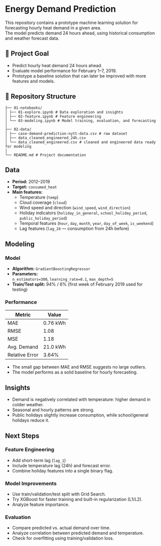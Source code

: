 # Energy Demand Prediction
This repository contains a prototype machine learning solution for forecasting hourly heat demand in a given area.  
The model predicts demand 24 hours ahead, using historical consumption and weather forecast data.  


## 🧠 Project Goal

- Predict hourly heat demand 24 hours ahead.
- Evaluate model performance for February 1–7, 2019.
- Prototype a baseline solution that can later be improved with more features and models.


## 📁 Repository Structure
```
├── 01-notebooks/
│ ├── 01-explore.ipynb # Data exploration and insights
│ ├── 02-feature.ipynb # Feature engineering
│ └── 03-modeling.ipynb # Model training, evaluation, and forecasting
│
├── 02-data/
│ ├── case-demand-prediction-nytt-data.csv # raw dataset
│ ├── data_cleaned_engineered_24h.csv 
│ └── data_cleaned_engineered.csv # cleaned and engineered data ready for modeling
│
└── README.md # Project documentation
```

## Data

- **Period:** 2012–2019  
- **Target:** `consumed_heat`  
- **Main features:**
  - Temperature (`temp`)
  - Cloud coverage (`cloud`)
  - Wind speed and direction (`wind_speed`, `wind_direction`)
  - Holiday indicators (`holiday_in_general`, `school_holiday_period`, `public_holiday_period`)
  - Temporal features (`hour`, `day`, `month`, `year`, `day_of_week`, `is_weekend`)
  - Lag features (`lag_24` — consumption from 24h before)


## Modeling

### Model
- **Algorithm:** `GradientBoostingRegressor`
- **Parameters:**  
  `n_estimators=300`, `learning_rate=0.1`, `max_depth=5`
- **Train/Test split:** 94% / 6% (first week of February 2019 used for testing)

### Performance
| Metric | Value |
|--------|--------|
| MAE | 0.76 kWh |
| RMSE | 1.08 |
| MSE | 1.18 |
| Avg. Demand | 21.0 kWh |
| Relative Error | 3.64% |

- The small gap between MAE and RMSE suggests no large outliers.  
- The model performs as a solid baseline for hourly forecasting.


## Insights

- Demand is negatively correlated with temperature: higher demand in colder weather.
- Seasonal and hourly patterns are strong.
- Public holidays slightly increase consumption, while school/general holidays reduce it.


## Next Steps

### Feature Engineering
- Add short-term lag (`lag_1`)
- Include temperature lag (24h) and forecast error.
- Combine holiday features into a single binary flag.

### Model Improvements
- Use train/validation/test split with Grid Search.
- Try XGBoost for faster training and built-in regularization (L1/L2).
- Analyze feature importance.

### Evaluation
- Compare predicted vs. actual demand over time.
- Analyze correlation between predicted demand and temperature.
- Check for overfitting using training/validation loss.
